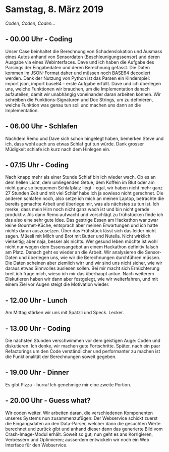 # Samstag, 8. März 2019

*Coden, Coden, Coden...*

## - 00.00 Uhr - Coding

Unser Case beinhaltet die Berechnung von Schadenslokation und Ausmass eines Autos anhand von Sensordaten (Beschleunigungssensor) und deren Ausgabe via eines Webinterfaces. Dave und ich haben die Aufgabe des Parsings der Eingabedaten und deren Berechnung gefasst.
Die Daten kommen im JSON-Format daher und müssen noch BASE64 decodiert werden. Dank der Nutzung von Python ist das Parsen ein Kinderspiel: import json, import base64 - erste Aufgabe erfüllt.
Dave und ich überlegen uns, welche Funktionen wir brauchen, um die Implementation danach aufzuteilen, damit wir unabhängig voneinander daran arbeiten können. Wir schreiben die Funktions-Signaturen und Doc Strings, um zu definieren, welche Funktion was genau tun soll und machen uns dann an die Implementation.

## - 06.00 Uhr - Schlafen

Nachdem Remo und Dave sich schon hingelegt haben, bemerken Steve und ich, dass wohl auch uns etwas Schlaf gut tun würde. Dank grosser Müdigkeit schlafe ich kurz nach dem Hinlegen ein.

## - 07.15 Uhr - Coding

Nach knapp mehr als einer Stunde Schlaf bin ich wieder wach. Ob es an dem hellen Licht, dem umliegenden Getue, dem Koffein im Blut oder am nicht ganz so bequemen Schlafplatz liegt - egal, wir haben nicht mehr ganz 27 Stunden Zeit und mit viel Schlaf habe ich ja sowieso nicht gerechnet.
Die anderen schlafen noch, also setze ich mich an meinen Laptop, betrachte die bereits gemachte Arbeit und überlege mir, was als nächstes zu tun ist. Ich merke, dass mein Hirn noch nicht ganz wach ist und bin nicht gerade produktiv. Als dann Remo aufwacht und vorschlägt zu frühstücken finde ich das also eine sehr gute Idee.
Das gestrige Essen am Hackathon war zwar keine Gourmet-Küche, entsprach aber meinen Erwartungen und ich hatte nichts daran auszusetzen. Über das Frühstück lässt sich das leider nicht sagen. Müesli mit Milch und Brot mit Butter und Nutella. Nicht wirklich vielseitig; aber naja, besser als nichts. Wer gesund leben möchte ist wohl nicht nur wegen dem Essensangebot an einem Hackathon definitiv falsch am Platz.
Danach geht es wieder an die Arbeit. Wir analysieren die Sensor-Daten und überlegen uns, wie wir die Berechnungen durchführen müssen. Die Daten scheinen aber ziemlich wirr und wir sind uns nicht sicher, wie wir daraus etwas Sinnvolles auslesen sollen. Bei mir macht sich Ernüchterung breit ich frage mich, wieso ich mir das überhaupt antue. Nach weiterem Diskutieren haben wir dann aber festgelegt, wie wir weiterfahren, und mit einem Ziel vor Augen steigt die Motivation wieder.

## - 12.00 Uhr - Lunch

Am Mittag stärken wir uns mit Spätzli und Speck. Lecker.

## - 13.00 Uhr - Coding

Die nächsten Stunden verschwimmen vor dem geistigen Auge: Coden und diskutieren. Ich denke, wir machen gute Fortschritte. Später, nach ein paar Refactorings um den Code verständlicher und performanter zu machen ist die Funktionalität der Berechnungen soweit gegeben.

## - 19.00 Uhr - Dinner

Es gibt Pizza - hurra! Ich genehmige mir eine zweite Portion.

## - 20.00 Uhr - Guess what?

Wir coden weiter. Wir arbeiten daran, die verschiedenen Komponenten unseres Systems nun zusammenzufügen: Der Webservice schickt zuerst die Eingangsdaten an den Data-Parser, welcher dann die gesuchten Werte berechnet und zurück gibt und anhand dieser dann das generierte Bild vom Crash-Image-Modul erhält.
Soweit so gut; nun geht es ans Korrigieren, Verbessern und Optimieren; ausserdem entwickeln wir noch ein Web Interface für den Webservice.